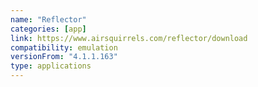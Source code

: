 ```yaml
---
name: "Reflector"
categories: [app]
link: https://www.airsquirrels.com/reflector/download
compatibility: emulation
versionFrom: "4.1.1.163"
type: applications
---
```


